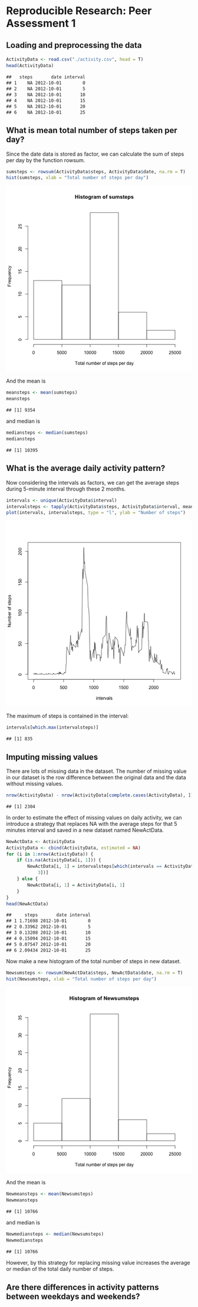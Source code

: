 # Reproducible Research: Peer Assessment 1


## Loading and preprocessing the data

```r
ActivityData <- read.csv("./activity.csv", head = T)
head(ActivityData)
```

```
##   steps       date interval
## 1    NA 2012-10-01        0
## 2    NA 2012-10-01        5
## 3    NA 2012-10-01       10
## 4    NA 2012-10-01       15
## 5    NA 2012-10-01       20
## 6    NA 2012-10-01       25
```

## What is mean total number of steps taken per day?
Since the date data is stored as factor, we can calculate the sum of steps per day by the function rowsum.

```r
sumsteps <- rowsum(ActivityData$steps, ActivityData$date, na.rm = T)
hist(sumsteps, xlab = "Total number of steps per day")
```

![plot of chunk unnamed-chunk-2](figure/unnamed-chunk-2.png) 

And the mean is

```r
meansteps <- mean(sumsteps)
meansteps
```

```
## [1] 9354
```

and median is 

```r
mediansteps <- median(sumsteps)
mediansteps
```

```
## [1] 10395
```

## What is the average daily activity pattern?
Now considering the intervals as factors, we can get the average steps during 5-minute interval through these 2 months.

```r
intervals <- unique(ActivityData$interval)
intervalsteps <- tapply(ActivityData$steps, ActivityData$interval, mean, na.rm = T)
plot(intervals, intervalsteps, type = "l", ylab = "Number of steps")
```

![plot of chunk unnamed-chunk-5](figure/unnamed-chunk-5.png) 


The maximum of steps is contained in the interval:

```r
intervals[which.max(intervalsteps)]
```

```
## [1] 835
```


## Imputing missing values
There are lots of missing data in the dataset. The number of missing value in our dataset is the row difference between the original data and the data without missing values.

```r
nrow(ActivityData) - nrow(ActivityData[complete.cases(ActivityData), ])
```

```
## [1] 2304
```

In order to estimate the effect of missing values on daily activity, we can introduce a strategy that replaces NA with the average steps for that 5 minutes interval and saved in a new dataset named NewActData.

```r
NewActData <- ActivityData
ActivityData <- cbind(ActivityData, estimated = NA)
for (i in 1:nrow(ActivityData)) {
    if (is.na(ActivityData[i, 1])) {
        NewActData[i, 1] = intervalsteps[which(intervals == ActivityData[i, 
            3])]
    } else {
        NewActData[i, 1] = ActivityData[i, 1]
    }
}
head(NewActData)
```

```
##     steps       date interval
## 1 1.71698 2012-10-01        0
## 2 0.33962 2012-10-01        5
## 3 0.13208 2012-10-01       10
## 4 0.15094 2012-10-01       15
## 5 0.07547 2012-10-01       20
## 6 2.09434 2012-10-01       25
```

Now make a new histogram of the total number of steps in new dataset.

```r
Newsumsteps <- rowsum(NewActData$steps, NewActData$date, na.rm = T)
hist(Newsumsteps, xlab = "Total number of steps per day")
```

![plot of chunk unnamed-chunk-9](figure/unnamed-chunk-9.png) 

And the mean is

```r
Newmeansteps <- mean(Newsumsteps)
Newmeansteps
```

```
## [1] 10766
```

and median is 

```r
Newmediansteps <- median(Newsumsteps)
Newmediansteps
```

```
## [1] 10766
```

However, by this strategy for replacing missing value increases the average or median of the total daily number of steps. 
## Are there differences in activity patterns between weekdays and weekends?
